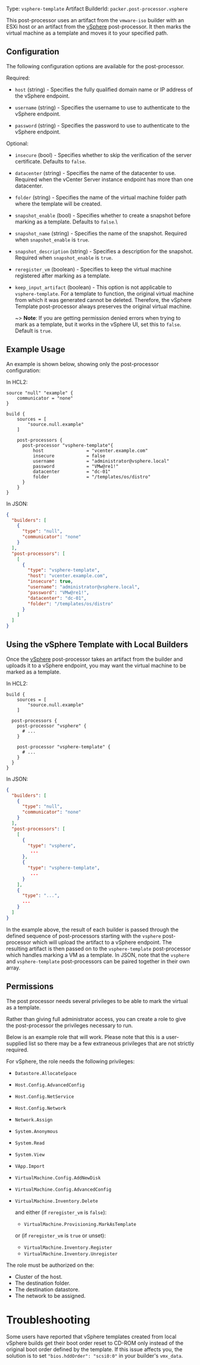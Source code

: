 Type: `vsphere-template`
Artifact BuilderId: `packer.post-processor.vsphere`

This post-processor uses an artifact from the `vmware-iso` builder with an ESXi host or an artifact
from the [vSphere](/packer/integrations/hashicorp/vsphere/latest/components/post-processor/vsphere) post-processor. It then marks
the virtual machine as a template and moves it to your specified path.

## Configuration

The following configuration options are available for the post-processor.

Required:

<!-- Code generated from the comments of the Config struct in post-processor/vsphere-template/post-processor.go; DO NOT EDIT MANUALLY -->

- `host` (string) - Specifies the fully qualified domain name or IP address of the vSphere endpoint.

- `username` (string) - Specifies the username to use to authenticate to the vSphere endpoint.

- `password` (string) - Specifies the password to use to authenticate to the vSphere endpoint.

<!-- End of code generated from the comments of the Config struct in post-processor/vsphere-template/post-processor.go; -->


Optional:

<!-- Code generated from the comments of the Config struct in post-processor/vsphere-template/post-processor.go; DO NOT EDIT MANUALLY -->

- `insecure` (bool) - Specifies whether to skip the verification of the server certificate. Defaults to `false`.

- `datacenter` (string) - Specifies the name of the datacenter to use.
  Required when the vCenter Server instance endpoint has more than one datacenter.

- `folder` (string) - Specifies the name of the virtual machine folder path where the template will be created.

- `snapshot_enable` (bool) - Specifies whether to create a snapshot before marking as a template. Defaults to `false`.\

- `snapshot_name` (string) - Specifies the name of the snapshot. Required when `snapshot_enable` is `true`.

- `snapshot_description` (string) - Specifies a description for the snapshot. Required when `snapshot_enable` is `true`.

- `reregister_vm` (boolean) - Specifies to keep the virtual machine registered after marking as a template.

<!-- End of code generated from the comments of the Config struct in post-processor/vsphere-template/post-processor.go; -->


- `keep_input_artifact` (boolean) - This option is not applicable to `vsphere-template`. For a
  template to function, the original virtual machine from which it was generated cannot be deleted.
  Therefore, the vSphere Template post-processor always preserves the original virtual machine.

  ~> **Note**: If you are getting permission denied errors when trying to mark as a template, but it
  works in the vSphere UI, set this to `false`. Default is `true`.

## Example Usage

An example is shown below, showing only the post-processor configuration:

In HCL2:

```hcl
source "null" "example" {
    communicator = "none"
}

build {
    sources = [
        "source.null.example"
    ]

    post-processors {
      post-processor "vsphere-template"{
          host                = "vcenter.example.com"
          insecure            = false
          username            = "administrator@vsphere.local"
          password            = "VMw@re1!"
          datacenter          = "dc-01"
          folder              = "/templates/os/distro"
      }
    }
}
```

In JSON:

```json
{
  "builders": [
    {
      "type": "null",
      "communicator": "none"
    }
  ],
  "post-processors": [
    [
      {
        "type": "vsphere-template",
        "host": "vcenter.example.com",
        "insecure": true,
        "username": "administrator@vsphere.local",
        "password": "VMw@re1!",
        "datacenter": "dc-01",
        "folder": "/templates/os/distro"
      }
    ]
  ]
}
```

## Using the vSphere Template with Local Builders

Once the [vSphere](/packer/integrations/hashicorp/vsphere/latest/components/post-processor/vsphere) post-processor takes an artifact
from the builder and uploads it to a vSphere endpoint, you may want the virtual machine to be marked
as a template.

In HCL2:

```hcl
build {
    sources = [
        "source.null.example"
    ]

  post-processors {
    post-processor "vsphere" {
      # ...
    }

    post-processor "vsphere-template" {
      # ...
    }
  }
}
```

In JSON:

```json
{
  "builders": [
    {
      "type": "null",
      "communicator": "none"
    }
  ],
  "post-processors": [
    [
      {
        "type": "vsphere",
         ...
      },
      {
        "type": "vsphere-template",
         ...
      }
    ],
    {
      "type": "...",
      ...
    }
  ]
}
```

In the example above, the result of each builder is passed through the defined sequence of
post-processors starting with the `vsphere` post-processor which will upload the artifact to a
vSphere endpoint. The resulting artifact is then passed on to the `vsphere-template` post-processor
which handles marking a VM as a template. In JSON, note that the `vsphere` and `vsphere-template`
post-processors can be paired together in their own array.

## Permissions

The post processor needs several privileges to be able to mark the virtual as a template.

Rather than giving full administrator access, you can create a role to give the post-processor the
privileges necessary to run.

Below is an example role that will work. Please note that this is a user-supplied list so there may
be a few extraneous privileges that are not strictly required.

For vSphere, the role needs the following privileges:

- `Datastore.AllocateSpace`
- `Host.Config.AdvancedConfig`
- `Host.Config.NetService`
- `Host.Config.Network`
- `Network.Assign`
- `System.Anonymous`
- `System.Read`
- `System.View`
- `VApp.Import`
- `VirtualMachine.Config.AddNewDisk`
- `VirtualMachine.Config.AdvancedConfig`
- `VirtualMachine.Inventory.Delete`

  and either (if `reregister_vm` is `false`):

  - `VirtualMachine.Provisioning.MarkAsTemplate`

  or (if `reregister_vm` is `true` or unset):

  - `VirtualMachine.Inventory.Register`
  - `VirtualMachine.Inventory.Unregister`

The role must be authorized on the:

- Cluster of the host.
- The destination folder.
- The destination datastore.
- The network to be assigned.

# Troubleshooting

Some users have reported that vSphere templates created from local vSphere builds get their boot
order reset to CD-ROM only instead of the original boot order defined by the template. If this issue
affects you, the solution is to set `"bios.hddOrder": "scsi0:0"` in your builder's `vmx_data`.
